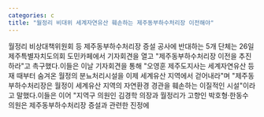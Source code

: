 ```yaml
---
categories: c
title: "월정리 비대위 세계자연유산 훼손하는 제주동부하수처리장 이전해야"
---
```

월정리 비상대책위원회 등 제주동부하수처리장 증설 공사에 반대하는 5개 단체는 26일 제주특별자치도의회 도민카페에서 기자회견을 열고 "제주동부하수처리장 이전을 추진하라"고 촉구했다.이들은 이날 기자회견을 통해 "오영훈 제주도지사는 세계자연유산 등재 때부터 숨겨온 월정의 분뇨처리시설을 이제 세계유산 지역에서 걷어내라"며 "제주동부하수처리장은 월정이 세계유산 지역의 자연환경 경관을 훼손하는 이질적인 시설"이라고 말했다.이들은 이어 "지역구 의원인 김경학 의장과 월정리가 고향인 박호형·한동수 의원은 제주동부하수처리장 증설과 관련한 진정에